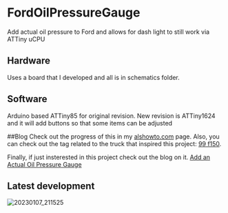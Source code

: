 # FordOilPressureGauge
Add actual oil pressure to Ford and allows for dash light to still work via ATTiny uCPU

## Hardware
Uses a board that I developed and all is in schematics folder.

## Software
Arduino based ATTiny85 for original revision.
New revision is ATTiny1624 and it will add buttons so that some items can be adjusted

##Blog
Check out the progress of this in my [alshowto.com](https://alshowto.com) page. Also, you can check out the tag related to the truck that 
inspired this project: [99 f150](https://alshowto.com/tag/99-f150/).

Finally, if just insterested in this project check out the blog on it. [Add an Actual Oil Pressure Gauge](https://alshowto.com/99-f150-add-an-actual-oil-pressure-gauge/)

## Latest development
![20230107_211525](https://user-images.githubusercontent.com/36033796/211179979-201e2979-fc04-431e-b56c-179791744b9d.jpg)
